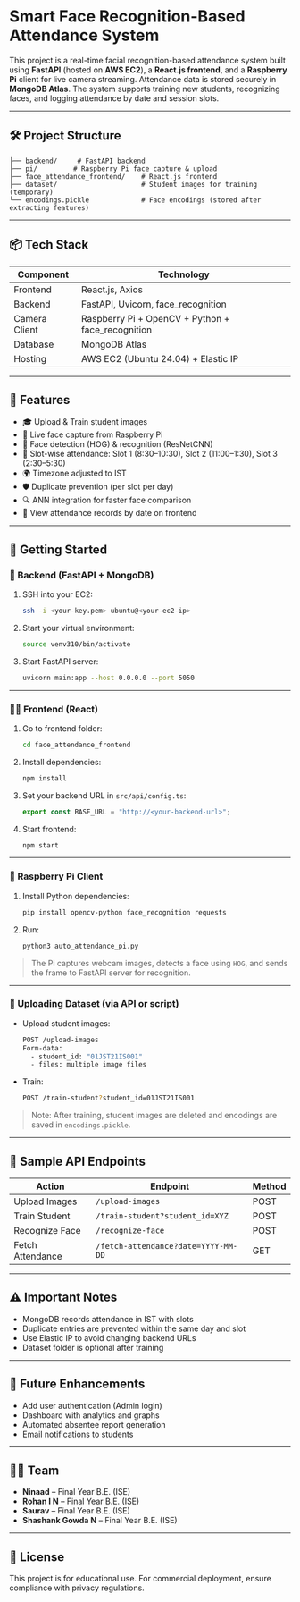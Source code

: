
# Smart Face Recognition-Based Attendance System

This project is a real-time facial recognition-based attendance system built using **FastAPI** (hosted on **AWS EC2**), a **React.js frontend**, and a **Raspberry Pi** client for live camera streaming. Attendance data is stored securely in **MongoDB Atlas**. The system supports training new students, recognizing faces, and logging attendance by date and session slots.

---

## 🛠️ Project Structure

```
├── backend/     # FastAPI backend
├── pi/         # Raspberry Pi face capture & upload
├── face_attendance_frontend/    # React.js frontend
├── dataset/                     # Student images for training (temporary)
└── encodings.pickle             # Face encodings (stored after extracting features)
```

---

## 📦 Tech Stack

| Component         | Technology                            |
|------------------|----------------------------------------|
| Frontend         | React.js, Axios                        |
| Backend          | FastAPI, Uvicorn, face_recognition     |
| Camera Client    | Raspberry Pi + OpenCV + Python + face_recognition         |
| Database         | MongoDB Atlas                          |
| Hosting          | AWS EC2 (Ubuntu 24.04) + Elastic IP    |

---

## 🧠 Features

- 🎓 Upload & Train student images
- 📸 Live face capture from Raspberry Pi
- 🧠 Face detection (HOG) & recognition (ResNetCNN)
- 📆 Slot-wise attendance: Slot 1 (8:30–10:30), Slot 2 (11:00–1:30), Slot 3 (2:30–5:30)
- 🌍 Timezone adjusted to IST
- 🛡️ Duplicate prevention (per slot per day)
- 🔍 ANN integration for faster face comparison
- 🧾 View attendance records by date on frontend

---

## 🚀 Getting Started

### 🔧 Backend (FastAPI + MongoDB)

1. SSH into your EC2:
   ```bash
   ssh -i <your-key.pem> ubuntu@<your-ec2-ip>
   ```

2. Start your virtual environment:
   ```bash
   source venv310/bin/activate
   ```

3. Start FastAPI server:
   ```bash
   uvicorn main:app --host 0.0.0.0 --port 5050
   ```

---

### 🧑‍💻 Frontend (React)

1. Go to frontend folder:
   ```bash
   cd face_attendance_frontend
   ```

2. Install dependencies:
   ```bash
   npm install
   ```

3. Set your backend URL in `src/api/config.ts`:
   ```ts
   export const BASE_URL = "http://<your-backend-url>";
   ```

4. Start frontend:
   ```bash
   npm start
   ```

---

### 🎥 Raspberry Pi Client

1. Install Python dependencies:
   ```bash
   pip install opencv-python face_recognition requests
   ```

2. Run:
   ```bash
   python3 auto_attendance_pi.py
   ```

> The Pi captures webcam images, detects a face using `HOG`, and sends the frame to FastAPI server for recognition.

---

### 📁 Uploading Dataset (via API or script)

- Upload student images:
  ```bash
  POST /upload-images
  Form-data:
    - student_id: "01JST21IS001"
    - files: multiple image files
  ```

- Train:
  ```bash
  POST /train-student?student_id=01JST21IS001
  ```

> Note: After training, student images are deleted and encodings are saved in `encodings.pickle`.

---

## 🧾 Sample API Endpoints

| Action                     | Endpoint                              | Method |
|---------------------------|----------------------------------------|--------|
| Upload Images             | `/upload-images`                       | POST   |
| Train Student             | `/train-student?student_id=XYZ`       | POST   |
| Recognize Face            | `/recognize-face`                      | POST   |
| Fetch Attendance          | `/fetch-attendance?date=YYYY-MM-DD`   | GET    |

---

## ⚠️ Important Notes

- MongoDB records attendance in IST with slots
- Duplicate entries are prevented within the same day and slot
- Use Elastic IP to avoid changing backend URLs
- Dataset folder is optional after training

---

## 📌 Future Enhancements

- Add user authentication (Admin login)
- Dashboard with analytics and graphs
- Automated absentee report generation
- Email notifications to students

---

## 👨‍🎓 Team

- **Ninaad** – Final Year B.E. (ISE)
- **Rohan I N** – Final Year B.E. (ISE)
- **Saurav** – Final Year B.E. (ISE)
- **Shashank Gowda N** – Final Year B.E. (ISE)

---

## 📄 License

This project is for educational use. For commercial deployment, ensure compliance with privacy regulations.
